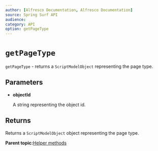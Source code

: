 ```yaml
---
author: [Alfresco Documentation, Alfresco Documentation]
source: Spring Surf API
audience: 
category: API
option: getPageType
---
```


# `getPageType`

`getPageType` - returns a `ScriptModelObject` representing the page type.

## Parameters

-   **objectId**

    A string representing the object id.


## Returns

Returns a `ScriptModelObject` object representing the page type.

**Parent topic:**[Helper methods](../references/APISurf-ScriptSiteData-Helper-helper.md)

